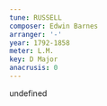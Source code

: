 ```yaml
---
tune: RUSSELL
composer: Edwin Barnes
arranger: '-'
year: 1792-1858
meter: L.M.
key: D Major
anacrusis: 0
---
```

undefined